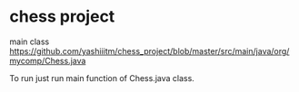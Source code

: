 # chess project

main class 
https://github.com/yashiiitm/chess_project/blob/master/src/main/java/org/mycomp/Chess.java

To run just run main function of Chess.java class.
